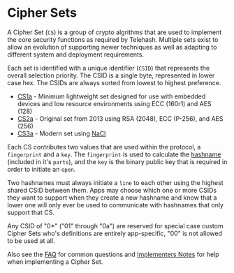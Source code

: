 Cipher Sets
===========

A Cipher Set (`CS`) is a group of crypto algrithms that are used to implement the core security functions as required by Telehash.  Multiple sets exist to allow an evolution of supporting newer techniques as well as adapting to different system and deployment requirements.

Each set is identified with a unique identifier (`CSID`) that represents the overall selection priority. The CSID is a single byte, represented in lower case hex. The CSIDs are always sorted from lowest to highest preference.

* [CS1a](cs/1a.md) - Minimum lightweight set designed for use with embedded devices and low resource environments using ECC (160r1) and AES (128)
* [CS2a](cs/2a.md) - Original set from 2013 using RSA (2048), ECC (P-256), and AES (256)
* [CS3a](cs/3a.md) - Modern set using [NaCl](http://nacl.cr.yp.to/)

Each CS contributes two values that are used within the protocol, a `fingerprint` and a `key`.  The `fingerprint` is used to calculate the [hashname](hashnames.md) (included in it's `parts`), and the `key` is the binary public key that is required in order to initiate an `open`.

Two hashnames must always initiate a `line` to each other using the highest shared CSID between them.  Apps may choose which one or more CSIDs they want to support when they create a new hashname and know that a lower one will only ever be used to communicate with hashnames that only support that CS.

Any CSID of "0*" ("01" through "0a") are reserved for special case custom Cipher Sets who's definitions are entirely app-specific, "00" is not allowed to be used at all.

Also see the [FAQ](faq.md#cs) for common questions and [Implementers Notes](implementers.md#cs) for help when implementing a Cipher Set.

